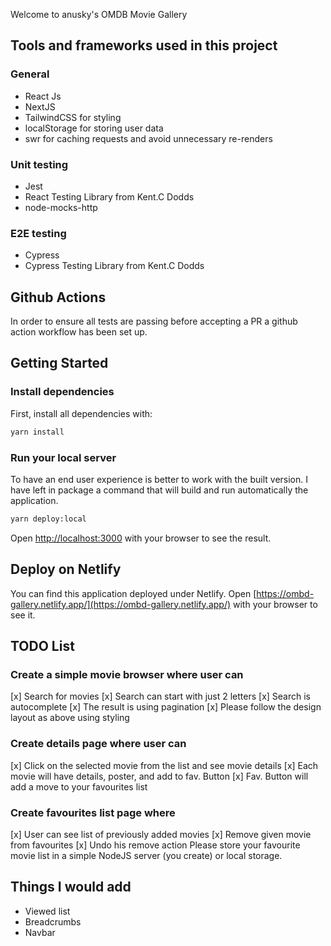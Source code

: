 Welcome to anusky's OMDB Movie Gallery

## Tools and frameworks used in this project

### General

- React Js
- NextJS
- TailwindCSS for styling
- localStorage for storing user data
- swr for caching requests and avoid unnecessary re-renders

### Unit testing

- Jest
- React Testing Library from Kent.C Dodds
- node-mocks-http

### E2E testing

- Cypress
- Cypress Testing Library from Kent.C Dodds

## Github Actions

In order to ensure all tests are passing before accepting a PR a github action workflow has been set up.

## Getting Started

### Install dependencies

First, install all dependencies with:

```bash
yarn install
```

### Run your local server

To have an end user experience is better to work with the built version.
I have left in package a command that will build and run automatically the application.

```bash
yarn deploy:local
```

Open [http://localhost:3000](http://localhost:3000) with your browser to see the result.

## Deploy on Netlify

You can find this application deployed under Netlify.
Open [https://ombd-gallery.netlify.app/](https://ombd-gallery.netlify.app/) with your browser to see it.

## TODO List

### Create a simple movie browser where user can

[x] Search for movies
[x] Search can start with just 2 letters
[x] Search is autocomplete
[x] The result is using pagination
[x] Please follow the design layout as above using styling

### Create details page where user can

[x] Click on the selected movie from the list and see movie details
[x] Each movie will have details, poster, and add to fav. Button
[x] Fav. Button will add a move to your favourites list

### Create favourites list page where

[x] User can see list of previously added movies
[x] Remove given movie from favourites
[x] Undo his remove action
Please store your favourite movie list in a simple NodeJS server (you
create) or local storage.

## Things I would add

- Viewed list
- Breadcrumbs
- Navbar
